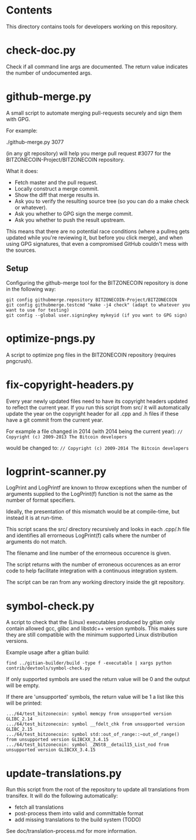 Contents
===========
This directory contains tools for developers working on this repository.

check-doc.py
============

Check if all command line args are documented. The return value indicates the
number of undocumented args.

github-merge.py
===============

A small script to automate merging pull-requests securely and sign them with GPG.

For example:

  ./github-merge.py 3077

(in any git repository) will help you merge pull request #3077 for the
BITZONECOIN-Project/BITZONECOIN repository.

What it does:
* Fetch master and the pull request.
* Locally construct a merge commit.
* Show the diff that merge results in.
* Ask you to verify the resulting source tree (so you can do a make
check or whatever).
* Ask you whether to GPG sign the merge commit.
* Ask you whether to push the result upstream.

This means that there are no potential race conditions (where a
pullreq gets updated while you're reviewing it, but before you click
merge), and when using GPG signatures, that even a compromised GitHub
couldn't mess with the sources.

Setup
---------
Configuring the github-merge tool for the BITZONECOIN repository is done in the following way:

    git config githubmerge.repository BITZONECOIN-Project/BITZONECOIN
    git config githubmerge.testcmd "make -j4 check" (adapt to whatever you want to use for testing)
    git config --global user.signingkey mykeyid (if you want to GPG sign)

optimize-pngs.py
================

A script to optimize png files in the BITZONECOIN
repository (requires pngcrush).

fix-copyright-headers.py
===========================

Every year newly updated files need to have its copyright headers updated to reflect the current year.
If you run this script from src/ it will automatically update the year on the copyright header for all
.cpp and .h files if these have a git commit from the current year.

For example a file changed in 2014 (with 2014 being the current year):
```// Copyright (c) 2009-2013 The Bitcoin developers```

would be changed to:
```// Copyright (c) 2009-2014 The Bitcoin developers```

logprint-scanner.py
===================
LogPrint and LogPrintf are known to throw exceptions when the number of arguments supplied to the
LogPrint(f) function is not the same as the number of format specifiers.

Ideally, the presentation of this mismatch would be at compile-time, but instead it is at run-time.

This script scans the src/ directory recursively and looks in each .cpp/.h file and identifies all
errorneous LogPrint(f) calls where the number of arguments do not match.

The filename and line number of the errorneous occurence is given.

The script returns with the number of erroneous occurences as an error code to help facilitate
integration with a continuous integration system.

The script can be ran from any working directory inside the git repository.

symbol-check.py
===============

A script to check that the (Linux) executables produced by gitian only contain
allowed gcc, glibc and libstdc++ version symbols. This makes sure they are
still compatible with the minimum supported Linux distribution versions.

Example usage after a gitian build:

    find ../gitian-builder/build -type f -executable | xargs python contrib/devtools/symbol-check.py

If only supported symbols are used the return value will be 0 and the output will be empty.

If there are 'unsupported' symbols, the return value will be 1 a list like this will be printed:

    .../64/test_bitzonecoin: symbol memcpy from unsupported version GLIBC_2.14
    .../64/test_bitzonecoin: symbol __fdelt_chk from unsupported version GLIBC_2.15
    .../64/test_bitzonecoin: symbol std::out_of_range::~out_of_range() from unsupported version GLIBCXX_3.4.15
    .../64/test_bitzonecoin: symbol _ZNSt8__detail15_List_nod from unsupported version GLIBCXX_3.4.15

update-translations.py
======================

Run this script from the root of the repository to update all translations from transifex.
It will do the following automatically:

- fetch all translations
- post-process them into valid and committable format
- add missing translations to the build system (TODO)

See doc/translation-process.md for more information.
